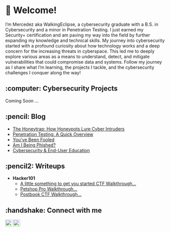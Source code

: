 <h1>👋 Welcome!</h1> 

<p> I’m Mercedez aka WalkingEclipse, a cybersecurity graduate with a B.S. in Cybersecurity and a minor in Penetration Testing. I just earned my Security+ certification and am paving my way into the field by further expanding my knowledge and technical skills. My journey into cybersecurity started with a profound curiosity about how technology works and a deep concern for the increasing threats in cyberspace. This led me to deeply explore various areas as a means to understand, detect, and mitigate vulnerabilities that could compromise data and systems. Follow my journey as I share what I’m learning, the projects I tackle, and the cybersecurity challenges I conquer along the way! </p> 

<h2>:computer: Cybersecurity Projects</h2>
  Coming Soon ...

<h2>:pencil: Blog</h2>

- [The Honeytrap: How Honeypots Lure Cyber Intruders](https://medium.com/@thewalkingeclipse/the-honeytrap-how-honeypots-lure-cyber-intruders-72020e9f1cc0)
- [Penetration Testing: A Quick Overview](https://medium.com/@thewalkingeclipse/penetration-testing-a-quick-overview-fe3fbe822b86)
- [You've Been Fooled](https://medium.com/@thewalkingeclipse/youve-been-fooled-social-engineering-edition-ecc3ddf5c29e)
- [Am I Being Phished?](https://medium.com/@thewalkingeclipse/am-i-being-phished-804081c79940)
- [Cybersecurity & End-User Education](https://medium.com/@thewalkingeclipse/cybersecurity-end-user-education-8bda179932ac)
  

<h2>:pencil2: Writeups</h2>

- <b>Hacker101</b>
  - [A little something to get you started CTF Walkthrough...]()
  - [Petshop Pro Walkthrough...]()
  - [Postbook CTF Walkthrough...]()


<h2>:handshake: Connect with me</h2>

[<img align="left" alt="MariaManzano | Twitter" width="22px" src="https://cdn.jsdelivr.net/npm/simple-icons@v3/icons/twitter.svg" />][twitter]
[<img align="left" alt="MariaManzano | LinkedIn" width="22px" src="https://cdn.jsdelivr.net/npm/simple-icons@v3/icons/linkedin.svg" />][linkedin]


[twitter]: https://twitter.com/walkingeclipse
[linkedin]: https://www.linkedin.com/in/manzano-m/

<!--
**walkingeclipse/walkingeclipse** is a ✨ _special_ ✨ repository because its `README.md` (this file) appears on your GitHub profile.

Here are some ideas to get you started:

- 🔭 I’m currently working on ...
- 🌱 I’m currently learning ...
- 👯 I’m looking to collaborate on ...
- 🤔 I’m looking for help with ...
- 💬 Ask me about ...
- 📫 How to reach me: ...
- 😄 Pronouns: ...
- ⚡ Fun fact: ...
-->
